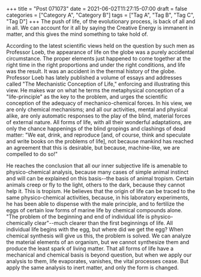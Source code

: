 +++
title = "Post 071073"
date = 2021-06-02T11:27:15-07:00
draft = false
categories = ["Category A", "Category B"]
tags = ["Tag A", "Tag B", "Tag C", "Tag D"]
+++
The push of life, of the evolutionary process, is back of all and in all. We can account for it all by saying the Creative Energy is immanent in matter, and this gives the mind something to take hold of.

According to the latest scientific views held on the question by such men as Professor Loeb, the appearance of life on the globe was a purely accidental circumstance. The proper elements just happened to come together at the right time in the right proportions and under the right conditions, and life was the result. It was an accident in the thermal history of the globe. Professor Loeb has lately published a volume of essays and addresses called "The Mechanistic Conception of Life," enforcing and illustrating this view. He makes war on what he terms the metaphysical conception of a "life-principle" as the key to the problem, and urges the scientific conception of the adequacy of mechanico-chemical forces. In his view, we are only chemical mechanisms; and all our activities, mental and physical alike, are only automatic responses to the play of the blind, material forces of external nature. All forms of life, with all their wonderful adaptations, are only the chance happenings of the blind gropings and clashings of dead matter: "We eat, drink, and reproduce [and, of course, think and speculate and write books on the problems of life], not because mankind has reached an agreement that this is desirable, but because, machine-like, we are compelled to do so!"

He reaches the conclusion that all our inner subjective life is amenable to physico-chemical analysis, because many cases of simple animal instinct and will can be explained on this basis--the basis of animal tropism. Certain animals creep or fly to the light, others to the dark, because they cannot help it. This is tropism. He believes that the origin of life can be traced to the same physico-chemical activities, because, in his laboratory experiments, he has been able to dispense with the male principle, and to fertilize the eggs of certain low forms of marine life by chemical compounds alone. "The problem of the beginning and end of individual life is physico-chemically clear"--much clearer than the first beginnings of life. All individual life begins with the egg, but where did we get the egg? When chemical synthesis will give us this, the problem is solved. We can analyze the material elements of an organism, but we cannot synthesize them and produce the least spark of living matter. That all forms of life have a mechanical and chemical basis is beyond question, but when we apply our analysis to them, life evaporates, vanishes, the vital processes cease. But apply the same analysis to inert matter, and only the form is changed.
